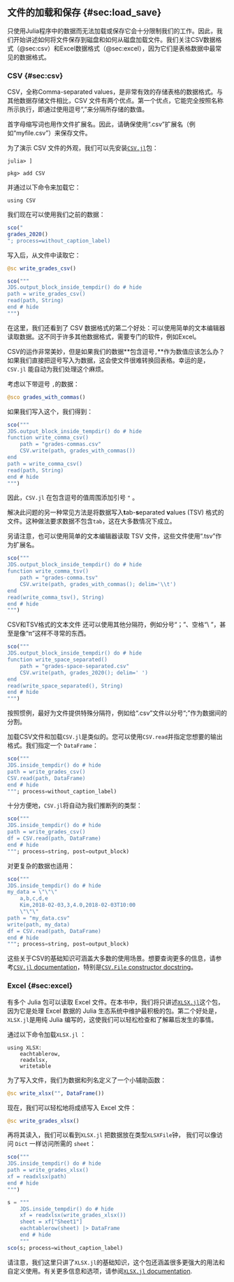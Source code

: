 ## 文件的加载和保存 {#sec:load_save}

只使用Julia程序中的数据而无法加载或保存它会十分限制我们的工作。因此，我们开始讲述如何将文件保存到磁盘和如何从磁盘加载文件。我们关注CSV数据格式（@sec:csv）和Excel数据格式（@sec:excel），因为它们是表格数据中最常见的数据格式。

### CSV {#sec:csv}

CSV，全称Comma-separated values，是非常有效的存储表格的数据格式。与其他数据存储文件相比，CSV 文件有两个优点。第一个优点，它能完全按照名称所示执行，即通过使用逗号“,”来分隔所存储的数值。

首字母缩写词也用作文件扩展名。因此，请确保使用“.csv”扩展名（例如“myfile.csv”）来保存文件。

 为了演示 CSV 文件的外观，我们可以先安装[`CSV.jl`](http://csv.juliadata.org/latest/)包：

```
julia> ]

pkg> add CSV
```

并通过以下命令来加载它：

```
using CSV
```

我们现在可以使用我们之前的数据：

```jl
sco("
grades_2020()
"; process=without_caption_label)
```

写入后，从文件中读取它：

```jl
@sc write_grades_csv()
```

```jl
sco("""
JDS.output_block_inside_tempdir() do # hide
path = write_grades_csv()
read(path, String)
end # hide
""")
```

在这里，我们还看到了 CSV 数据格式的第二个好处：可以使用简单的文本编辑器读取数据。这不同于许多其他数据格式，需要专门的软件，例如Excel。

CSV的运作非常美妙，但是如果我们的数据**包含逗号`,`**作为数值应该怎么办？如果我们直接把逗号写入为数据，这会使文件很难转换回表格。幸运的是，`CSV.jl` 能自动为我们处理这个麻烦。

考虑以下带逗号 `,`的数据：

```jl
@sco grades_with_commas()
```

如果我们写入这个，我们得到：

```jl
sco("""
JDS.output_block_inside_tempdir() do # hide
function write_comma_csv()
    path = "grades-commas.csv"
    CSV.write(path, grades_with_commas())
end
path = write_comma_csv()
read(path, String)
end # hide
""")
```

因此，`CSV.jl` 在包含逗号的值周围添加引号 `"` 。

解决此问题的另一种常见方法是将数据写入**t**ab-**s**eparated **v**alues (TSV) 格式的文件。这种做法要求数据不包含`tab`，这在大多数情况下成立。

另请注意，也可以使用简单的文本编辑器读取 TSV 文件，这些文件使用“.tsv”作为扩展名。

```jl
sco("""
JDS.output_block_inside_tempdir() do # hide
function write_comma_tsv()
    path = "grades-comma.tsv"
    CSV.write(path, grades_with_commas(); delim='\\t')
end
read(write_comma_tsv(), String)
end # hide
""")
```

CSV和TSV格式的文本文件 还可以使用其他分隔符，例如分号“；”、空格“\ ”，甚至是像“π”这样不寻常的东西。

```jl
sco("""
JDS.output_block_inside_tempdir() do # hide
function write_space_separated()
    path = "grades-space-separated.csv"
    CSV.write(path, grades_2020(); delim=' ')
end
read(write_space_separated(), String)
end # hide
""")
```

按照惯例，最好为文件提供特殊分隔符，例如给“.csv”文件以分号“;”作为数据间的分割。

加载CSV文件和加载`CSV.jl`是类似的。您可以使用`CSV.read`并指定您想要的输出格式。我们指定一个 `DataFrame`：

```jl
sco("""
JDS.inside_tempdir() do # hide
path = write_grades_csv()
CSV.read(path, DataFrame)
end # hide
"""; process=without_caption_label)
```

十分方便地，`CSV.jl`将自动为我们推断列的类型：

```jl
sco("""
JDS.inside_tempdir() do # hide
path = write_grades_csv()
df = CSV.read(path, DataFrame)
end # hide
"""; process=string, post=output_block)
```

对更复杂的数据也适用：

```jl
sco("""
JDS.inside_tempdir() do # hide
my_data = \"\"\"
    a,b,c,d,e
    Kim,2018-02-03,3,4.0,2018-02-03T10:00
    \"\"\"
path = "my_data.csv"
write(path, my_data)
df = CSV.read(path, DataFrame)
end # hide
"""; process=string, post=output_block)
```

这些关于CSV的基础知识可涵盖大多数的使用场景。想要查询更多的信息，请参考[`CSV.jl` documentation](https://csv.juliadata.org/stable)，特别是[`CSV.File` constructor docstring](https://csv.juliadata.org/stable/#CSV.File)。

### Excel {#sec:excel}

有多个 Julia 包可以读取 Excel 文件。在本书中，我们将只讲述[`XLSX.jl`](https://github.com/felipenoris/XLSX.jl)这个包，因为它是处理 Excel 数据的 Julia 生态系统中维护最积极的包。第二个好处是，`XLSX.jl`是用纯 Julia 编写的，这使我们可以轻松检查和了解幕后发生的事情。

通过以下命令加载`XLSX.jl` ：

```
using XLSX:
    eachtablerow,
    readxlsx,
    writetable
```

为了写入文件，我们为数据和列名定义了一个小辅助函数：

```jl
@sc write_xlsx("", DataFrame())
```

现在，我们可以轻松地将成绩写入 Excel 文件：

```jl
@sc write_grades_xlsx()
```

再将其读入，我们可以看到`XLSX.jl` 把数据放在类型`XLSXFile`钟， 我们可以像访问 `Dict` 一样访问所需的 `sheet`：

```jl
sco("""
JDS.inside_tempdir() do # hide
path = write_grades_xlsx()
xf = readxlsx(path)
end # hide
""")
```

```jl
s = """
    JDS.inside_tempdir() do # hide
    xf = readxlsx(write_grades_xlsx())
    sheet = xf["Sheet1"]
    eachtablerow(sheet) |> DataFrame
    end # hide
    """
sco(s; process=without_caption_label)
```

请注意，我们这里只讲了`XLSX.jl`的基础知识，这个包还涵盖很多更强大的用法和自定义使用。有关更多信息和选项，请参阅[`XLSX.jl` documentation](https://felipenoris.github.io/XLSX.jl/stable/).
